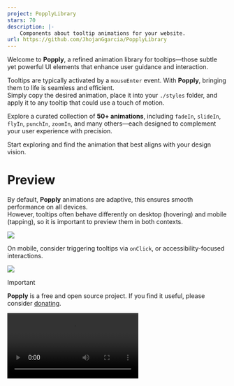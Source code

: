 ```yaml
---
project: PopplyLibrary
stars: 70
description: |-
    Components about tooltip animations for your website.
url: https://github.com/JhojanGgarcia/PopplyLibrary
---
```




Welcome to **Popply**, a refined animation library for tooltips—those subtle yet powerful UI elements that enhance user guidance and interaction.

Tooltips are typically activated by a `mouseEnter` event. With **Popply**, bringing them to life is seamless and efficient.  
Simply copy the desired animation, place it into your `./styles` folder, and apply it to any tooltip that could use a touch of motion.

Explore a curated collection of **50+ animations**, including `fadeIn`, `slideIn`, `flyIn`, `punchIn`, `zoomIn`, and many others—each designed to complement your user experience with precision.

Start exploring and find the animation that best aligns with your design vision.



# Preview 

By default, **Popply** animations are adaptive, this ensures smooth performance on all devices.  
However, tooltips often behave differently on desktop (hovering) and mobile (tapping), so it is important to preview them in both contexts.

<img src="./public/assets/desktop.png" />

On mobile, consider triggering tooltips via ```onClick```, or accessibility-focused interactions.  

<img src="./public/assets/mobile.png" />




> [!IMPORTANT]
> **Popply** is a free and open source project.
> If you find it useful, please consider [donating](https://buymeacoffee.com/jhojanggar6).

<video controls src="./public/assets/preview.mp4" title="Title" mute></video>





